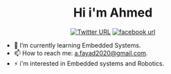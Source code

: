 

<h1 align = "center">Hi i'm Ahmed</h1>
<p align = "center">
      <a href = "https://twitter.com/Ahmbfyad"><img alt="Twitter URL" src="https://img.shields.io/badge/Twitter-1DA1F2?style=for-the-badge&logo=twitter&logoColor=white"></a>
      <a = href = "https://www.facebook.com/Fayad00"><img src = "https://img.shields.io/badge/Facebook-1877F2?style=for-the-badge&logo=facebook&logoColor=white" alt = "facebook url"></img></a>
</p>

- 🌱 I’m currently learning Embedded Systems.
- 📫 How to reach me: a.fayad2020@gmail.com.
- ⚡ i'm interested in Embedded systems and Robotics.
